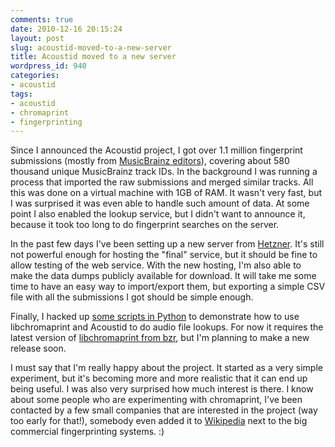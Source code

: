 ```yaml
---
comments: true
date: 2010-12-16 20:15:24
layout: post
slug: acoustid-moved-to-a-new-server
title: Acoustid moved to a new server
wordpress_id: 940
categories:
- acoustid
tags:
- acoustid
- chromaprint
- fingerprinting
---
```


Since I announced the Acoustid project, I got over 1.1 million fingerprint submissions (mostly from [MusicBrainz editors](http://acoustid.org/stats)), covering about 580 thousand unique MusicBrainz track IDs. In the background I was running a process that imported the raw submissions and merged similar tracks. All this was done on a virtual machine with 1GB of RAM. It wasn't very fast, but I was surprised it was even able to handle such amount of data. At some point I also enabled the lookup service, but I didn't want to announce it, because it took too long to do fingerprint searches on the server.

In the past few days I've been setting up a new server from [Hetzner](http://www.hetzner.de/en/). It's still not powerful enough for hosting the "final" service, but it should be fine to allow testing of the web service. With the new hosting, I'm also able to make the data dumps publicly available for download. It will take me some time to have an easy way to import/export them, but exporting a simple CSV file with all the submissions I got should be simple enough.

Finally, I hacked up [some scripts in Python](https://code.launchpad.net/~luks/+junk/acoustid-tools) to demonstrate how to use libchromaprint and Acoustid to do audio file lookups. For now it requires the latest version of [libchromaprint from bzr](https://code.launchpad.net/~luks/chromaprint/trunk), but I'm planning to make a new release soon.

I must say that I'm really happy about the project. It started as a very simple experiment, but it's becoming more and more realistic that it can end up being useful. I was also very surprised how much interest is there. I know about some people who are experimenting with chromaprint, I've been contacted by a few small companies that are interested in the project (way too early for that!), somebody even added it to [Wikipedia](http://en.wikipedia.org/wiki/Acoustic_fingerprint) next to the big commercial fingerprinting systems. :)
